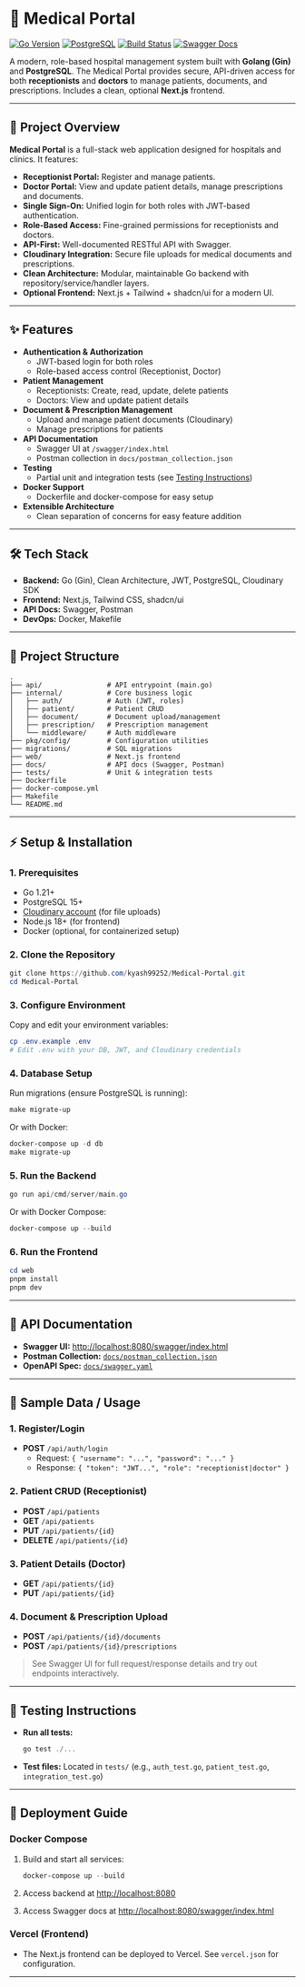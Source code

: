 # 🏥 Medical Portal

[![Go Version](https://img.shields.io/badge/Go-1.21+-00ADD8?logo=go)](https://golang.org/)
[![PostgreSQL](https://img.shields.io/badge/PostgreSQL-15+-336791?logo=postgresql)](https://www.postgresql.org/)
[![Build Status](https://img.shields.io/badge/build-passing-brightgreen)]()
[![Swagger Docs](https://img.shields.io/badge/docs-swagger-blue?logo=swagger)](/swagger/index.html)

A modern, role-based hospital management system built with **Golang (Gin)** and **PostgreSQL**. The Medical Portal provides secure, API-driven access for both **receptionists** and **doctors** to manage patients, documents, and prescriptions. Includes a clean, optional **Next.js** frontend.

---

## 🚀 Project Overview

**Medical Portal** is a full-stack web application designed for hospitals and clinics. It features:

- **Receptionist Portal:** Register and manage patients.
- **Doctor Portal:** View and update patient details, manage prescriptions and documents.
- **Single Sign-On:** Unified login for both roles with JWT-based authentication.
- **Role-Based Access:** Fine-grained permissions for receptionists and doctors.
- **API-First:** Well-documented RESTful API with Swagger.
- **Cloudinary Integration:** Secure file uploads for medical documents and prescriptions.
- **Clean Architecture:** Modular, maintainable Go backend with repository/service/handler layers.
- **Optional Frontend:** Next.js + Tailwind + shadcn/ui for a modern UI.

---

## ✨ Features

- **Authentication & Authorization**
  - JWT-based login for both roles
  - Role-based access control (Receptionist, Doctor)
- **Patient Management**
  - Receptionists: Create, read, update, delete patients
  - Doctors: View and update patient details
- **Document & Prescription Management**
  - Upload and manage patient documents (Cloudinary)
  - Manage prescriptions for patients
- **API Documentation**
  - Swagger UI at `/swagger/index.html`
  - Postman collection in `docs/postman_collection.json`
- **Testing**
  - Partial unit and integration tests (see [Testing Instructions](#-testing-instructions))
- **Docker Support**
  - Dockerfile and docker-compose for easy setup
- **Extensible Architecture**
  - Clean separation of concerns for easy feature addition

---

## 🛠️ Tech Stack

- **Backend:** Go (Gin), Clean Architecture, JWT, PostgreSQL, Cloudinary SDK
- **Frontend:** Next.js, Tailwind CSS, shadcn/ui
- **API Docs:** Swagger, Postman
- **DevOps:** Docker, Makefile

---

## 📁 Project Structure

```
.
├── api/                # API entrypoint (main.go)
├── internal/           # Core business logic
│   ├── auth/           # Auth (JWT, roles)
│   ├── patient/        # Patient CRUD
│   ├── document/       # Document upload/management
│   ├── prescription/   # Prescription management
│   └── middleware/     # Auth middleware
├── pkg/config/         # Configuration utilities
├── migrations/         # SQL migrations
├── web/                # Next.js frontend
├── docs/               # API docs (Swagger, Postman)
├── tests/              # Unit & integration tests
├── Dockerfile
├── docker-compose.yml
├── Makefile
└── README.md
```

---

## ⚡ Setup & Installation

### 1. Prerequisites

- Go 1.21+
- PostgreSQL 15+
- [Cloudinary account](https://cloudinary.com/) (for file uploads)
- Node.js 18+ (for frontend)
- Docker (optional, for containerized setup)

### 2. Clone the Repository

```powershell
git clone https://github.com/kyash99252/Medical-Portal.git
cd Medical-Portal
```

### 3. Configure Environment

Copy and edit your environment variables:

```powershell
cp .env.example .env
# Edit .env with your DB, JWT, and Cloudinary credentials
```

### 4. Database Setup

Run migrations (ensure PostgreSQL is running):

```powershell
make migrate-up
```

Or with Docker:

```powershell
docker-compose up -d db
make migrate-up
```

### 5. Run the Backend

```powershell
go run api/cmd/server/main.go
```

Or with Docker Compose:

```powershell
docker-compose up --build
```

### 6. Run the Frontend

```powershell
cd web
pnpm install
pnpm dev
```

---

## 📖 API Documentation

- **Swagger UI:** [http://localhost:8080/swagger/index.html](http://localhost:8080/swagger/index.html)
- **Postman Collection:** [`docs/postman_collection.json`](docs/postman_collection.json)
- **OpenAPI Spec:** [`docs/swagger.yaml`](docs/swagger.yaml)

---

## 🧪 Sample Data / Usage

### 1. Register/Login

- **POST** `/api/auth/login`
  - Request: `{ "username": "...", "password": "..." }`
  - Response: `{ "token": "JWT...", "role": "receptionist|doctor" }`

### 2. Patient CRUD (Receptionist)

- **POST** `/api/patients`
- **GET** `/api/patients`
- **PUT** `/api/patients/{id}`
- **DELETE** `/api/patients/{id}`

### 3. Patient Details (Doctor)

- **GET** `/api/patients/{id}`
- **PUT** `/api/patients/{id}`

### 4. Document & Prescription Upload

- **POST** `/api/patients/{id}/documents`
- **POST** `/api/patients/{id}/prescriptions`

> See Swagger UI for full request/response details and try out endpoints interactively.

---

## 🧪 Testing Instructions

- **Run all tests:**

  ```powershell
  go test ./...
  ```

- **Test files:** Located in `tests/` (e.g., `auth_test.go`, `patient_test.go`, `integration_test.go`)

---

## 🚀 Deployment Guide

### Docker Compose

1. Build and start all services:

   ```powershell
   docker-compose up --build
   ```

2. Access backend at [http://localhost:8080](http://localhost:8080)

3. Access Swagger docs at [http://localhost:8080/swagger/index.html](http://localhost:8080/swagger/index.html)

### Vercel (Frontend)

- The Next.js frontend can be deployed to Vercel. See `vercel.json` for configuration.

---
